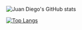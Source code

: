 ![Juan Diego's GitHub stats](https://github-readme-stats.vercel.app/api?username=jdmejiav&count_private=true)



[![Top Langs](https://github-readme-stats.vercel.app/api/top-langs/?username=jdmejiav&hide=jupyter%20notebook)](https://github.com/jdmejiav/github-readme-stats)

